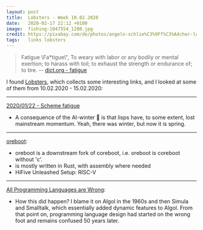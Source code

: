 ```yaml
---
layout: post
title:  Lobsters - Week 10.02.2020
date:   2020-02-17 22:12 +0100
image:  fishing-1047554_1280.jpg
credit: https://pixabay.com/de/photos/angeln-schlie%C3%9Ff%C3%A4cher-lobsters-1047554/
tags:   links lobsters
---
```


> Fatigue \\Fa*tigue\\", To weary with labor or any bodily or mental exertion; to harass with toil; to exhaust the strength or endurance of; to tire. -- [dict.org - fatigue](http://www.dict.org/bin/Dict?Form=Dict2&Database=*&Query=fatigue)

I found [Lobsters](https://lobste.rs/), which collects some interesting links, and I looked at some of them from 10.02.2020 - 15.02.2020:

----

[2020/01/22 - Scheme fatigue](https://hyper.dev/blog/yet-another-scheme.html)

- A consequence of the AI-winter 🥶 is that lisps have, to some extent, lost mainstream momentum. Yeah, there was winter, but now it is spring.

----

[oreboot](https://github.com/oreboot/oreboot):

- oreboot is a downstream fork of coreboot, i.e. oreboot is coreboot without 'c'.
- is mostly written in Rust, with assembly where needed
- HiFive Unleashed Setup: RISC-V

----

[All Programming Languages are Wrong](http://users.rcn.com/david-moon/Lunar/all_programming_languages_are_wrong.html):

- How this did happen? I blame it on Algol in the 1960s and then Simula and Smalltalk, which essentially added dynamic features to Algol. From that point on, programming language design had started on the wrong foot and remains confused 50 years later.
